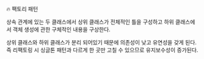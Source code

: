 🔥 팩토리 패턴 

상속 관계에 있는 두 클래스에서 상위 클래스가 전체적인 틀을 구성하고 하위 클래스에서 객체 생성에 관한 구체적인 내용을 구상한다.

상위 클래스와 하위 클래스가 분리 되어있기 때문에 의존성이 낮고 유연성을 갖게 된다. 즉 리팩토링 시 싱글톤 패턴과 다르게 한 곳만 고칠 수 있으므로 유지보수성이 증가된다.
